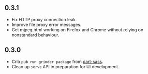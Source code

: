 ## 0.3.1

- Fix HTTP proxy connection leak.
- Improve file proxy error messages.
- Get mjpeg.html working on Firefox and Chrome without relying on nonstandard behaviour.

## 0.3.0

- Crib `pub run grinder package` from [dart-sass](https://github.com/sass/dart-sass).
- Clean up `serve` API in preparation for UI development.
